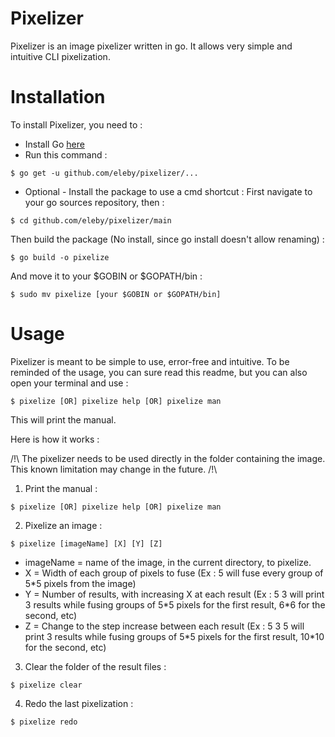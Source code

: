 # Pixelizer
Pixelizer is an image pixelizer written in go.
It allows very simple and intuitive CLI pixelization.

# Installation
To install Pixelizer, you need to : 
* Install Go [here](https://golang.org/)
* Run this command :
```
$ go get -u github.com/eleby/pixelizer/...
```
* Optional - Install the package to use a cmd shortcut :
First navigate to your go sources repository, then : 
```
$ cd github.com/eleby/pixelizer/main
```
Then build the package (No install, since go install doesn't allow renaming) : 
```
$ go build -o pixelize
```
And move it to your $GOBIN or $GOPATH/bin : 
```
$ sudo mv pixelize [your $GOBIN or $GOPATH/bin]
```

# Usage
Pixelizer is meant to be simple to use, error-free and intuitive.
To be reminded of the usage, you can sure read this readme, but you can also open your terminal and use :
```
$ pixelize [OR] pixelize help [OR] pixelize man
```
This will print the manual.

Here is how it works :

/!\ The pixelizer needs to be used directly in the folder containing the image. This known limitation may change in the future. /!\

1. Print the manual :
```
$ pixelize [OR] pixelize help [OR] pixelize man
```
2. Pixelize an image :
```
$ pixelize [imageName] [X] [Y] [Z]
```
* imageName = name of the image, in the current directory, to pixelize.
* X = Width of each group of pixels to fuse (Ex : 5 will fuse every group of 5\*5 pixels from the image)
* Y = Number of results, with increasing X at each result (Ex : 5 3 will print 3 results while fusing groups of 5\*5 pixels for the first result, 6\*6 for the second, etc)
* Z = Change to the step increase between each result (Ex : 5 3 5 will print 3 results while fusing groups of 5\*5 pixels for the first result, 10\*10 for the second, etc)

3. Clear the folder of the result files :
```
$ pixelize clear
```
4. Redo the last pixelization :
```
$ pixelize redo
```
